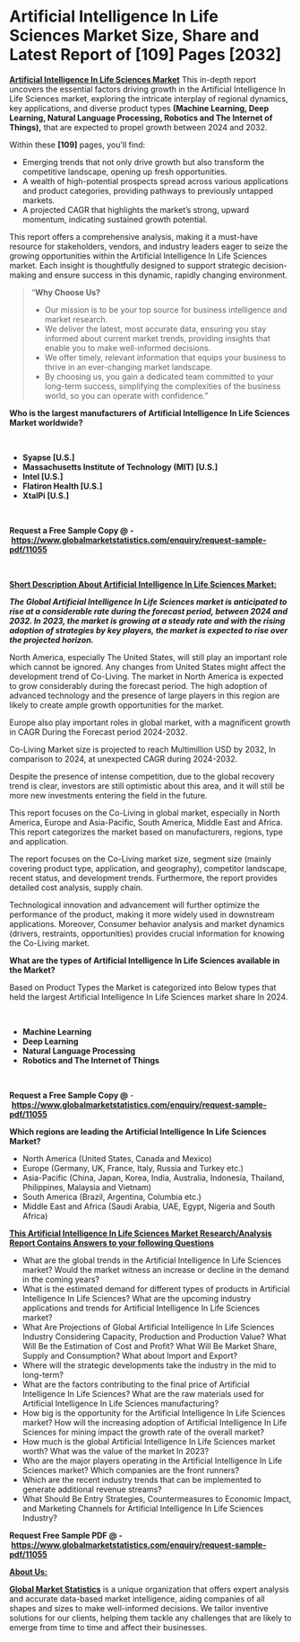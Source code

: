 <h1>Artificial Intelligence In Life Sciences Market Size, Share and Latest Report of [109] Pages [2032]</h1>
<p><a href="https://www.globalmarketstatistics.com/market-reports/artificial-intelligence-in-life-sciences-market-11055"><strong>Artificial Intelligence In Life Sciences Market</strong></a> This in-depth report uncovers the essential factors driving growth in the Artificial Intelligence In Life Sciences market, exploring the intricate interplay of regional dynamics, key applications, and diverse product types <strong>(Machine Learning, Deep Learning, Natural Language Processing, Robotics and The Internet of Things),</strong> that are expected to propel growth between 2024 and 2032.</p>
<p>Within these <strong>[109]</strong> pages, you'll find:</p>
<ul>
<li>Emerging trends that not only drive growth but also transform the competitive landscape, opening up fresh opportunities.</li>
<li>A wealth of high-potential prospects spread across various applications and product categories, providing pathways to previously untapped markets.</li>
<li>A projected CAGR that highlights the market&rsquo;s strong, upward momentum, indicating sustained growth potential.</li>
</ul>
<p>This report offers a comprehensive analysis, making it a must-have resource for stakeholders, vendors, and industry leaders eager to seize the growing opportunities within the Artificial Intelligence In Life Sciences market. Each insight is thoughtfully designed to support strategic decision-making and ensure success in this dynamic, rapidly changing environment.</p>
<blockquote class="">
<p>&ldquo;<strong>Why Choose Us? </strong></p>
<ul>
<li>Our mission is to be your top source for business intelligence and market research.</li>
<li>We deliver the latest, most accurate data, ensuring you stay informed about current market trends, providing insights that enable you to make well-informed decisions.</li>
<li>We offer timely, relevant information that equips your business to thrive in an ever-changing market landscape.</li>
<li>By choosing us, you gain a dedicated team committed to your long-term success, simplifying the complexities of the business world, so you can operate with confidence.&rdquo;</li>
</ul>
</blockquote>
<p><strong>Who is the largest manufacturers of Artificial Intelligence In Life Sciences Market worldwide?</strong></p>
<p>&nbsp;</p>
<ul>
<li><strong>Syapse [U.S.]</strong></li>
<li><strong>Massachusetts Institute of Technology (MIT) [U.S.]</strong></li>
<li><strong>Intel [U.S.]</strong></li>
<li><strong>Flatiron Health [U.S.]</strong></li>
<li><strong>XtalPi [U.S.]</strong></li>
</ul>
<p>&nbsp;</p>
<p><strong>Request a Free Sample Copy @ -&nbsp;</strong><a href="https://www.globalmarketstatistics.com/enquiry/request-sample-pdf/11055"><strong>https://www.globalmarketstatistics.com/enquiry/request-sample-pdf/11055</strong></a></p>
<p>&nbsp;</p>
<p><strong><u>Short Description About Artificial Intelligence In Life Sciences Market:</u></strong></p>
<p><strong><em>The Global Artificial Intelligence In Life Sciences market is anticipated to rise at a considerable rate during the forecast period, between 2024 and 2032. In 2023, the market is growing at a steady rate and with the rising adoption of strategies by key players, the market is expected to rise over the projected horizon.</em></strong></p>
<p>North America, especially The United States, will still play an important role which cannot be ignored. Any changes from United States might affect the development trend of Co-Living. The market in North America is expected to grow considerably during the forecast period. The high adoption of advanced technology and the presence of large players in this region are likely to create ample growth opportunities for the market.</p>
<p>Europe also play important roles in global market, with a magnificent growth in CAGR During the Forecast period 2024-2032.</p>
<p>Co-Living Market size is projected to reach Multimillion USD by 2032, In comparison to 2024, at unexpected CAGR during 2024-2032.</p>
<p>Despite the presence of intense competition, due to the global recovery trend is clear, investors are still optimistic about this area, and it will still be more new investments entering the field in the future.</p>
<p>This report focuses on the Co-Living in global market, especially in North America, Europe and Asia-Pacific, South America, Middle East and Africa. This report categorizes the market based on manufacturers, regions, type and application.</p>
<p>The report focuses on the Co-Living market size, segment size (mainly covering product type, application, and geography), competitor landscape, recent status, and development trends. Furthermore, the report provides detailed cost analysis, supply chain.</p>
<p>Technological innovation and advancement will further optimize the performance of the product, making it more widely used in downstream applications. Moreover, Consumer behavior analysis and market dynamics (drivers, restraints, opportunities) provides crucial information for knowing the Co-Living market.</p>
<p><strong>What are the types of Artificial Intelligence In Life Sciences available in the Market?</strong></p>
<p>Based on Product Types the Market is categorized into Below types that held the largest Artificial Intelligence In Life Sciences market share In 2024.</p>
<p>&nbsp;</p>
<ul>
<li><strong>Machine Learning</strong></li>
<li><strong>Deep Learning</strong></li>
<li><strong>Natural Language Processing</strong></li>
<li><strong>Robotics and The Internet of Things</strong></li>
</ul>
<p>&nbsp;</p>
<p><strong>Request a Free Sample Copy @</strong>&nbsp;-&nbsp;<a href="https://www.globalmarketstatistics.com/enquiry/request-sample-pdf/11055"><strong>https://www.globalmarketstatistics.com/enquiry/request-sample-pdf/11055</strong></a></p>
<p><strong>Which regions are leading the Artificial Intelligence In Life Sciences Market?</strong></p>
<ul>
<li>North America (United States, Canada and Mexico)</li>
<li>Europe (Germany, UK, France, Italy, Russia and Turkey etc.)</li>
<li>Asia-Pacific (China, Japan, Korea, India, Australia, Indonesia, Thailand, Philippines, Malaysia and Vietnam)</li>
<li>South America (Brazil, Argentina, Columbia etc.)</li>
<li>Middle East and Africa (Saudi Arabia, UAE, Egypt, Nigeria and South Africa)</li>
</ul>
<p><strong><u>This Artificial Intelligence In Life Sciences Market Research/Analysis Report Contains Answers to your following Questions</u></strong></p>
<ul>
<li>What are the global trends in the Artificial Intelligence In Life Sciences market? Would the market witness an increase or decline in the demand in the coming years?</li>
<li>What is the estimated demand for different types of products in Artificial Intelligence In Life Sciences? What are the upcoming industry applications and trends for Artificial Intelligence In Life Sciences market?</li>
<li>What Are Projections of Global Artificial Intelligence In Life Sciences Industry Considering Capacity, Production and Production Value? What Will Be the Estimation of Cost and Profit? What Will Be Market Share, Supply and Consumption? What about Import and Export?</li>
<li>Where will the strategic developments take the industry in the mid to long-term?</li>
<li>What are the factors contributing to the final price of Artificial Intelligence In Life Sciences? What are the raw materials used for Artificial Intelligence In Life Sciences manufacturing?</li>
<li>How big is the opportunity for the Artificial Intelligence In Life Sciences market? How will the increasing adoption of Artificial Intelligence In Life Sciences for mining impact the growth rate of the overall market?</li>
<li>How much is the global Artificial Intelligence In Life Sciences market worth? What was the value of the market In 2023?</li>
<li>Who are the major players operating in the Artificial Intelligence In Life Sciences market? Which companies are the front runners?</li>
<li>Which are the recent industry trends that can be implemented to generate additional revenue streams?</li>
<li>What Should Be Entry Strategies, Countermeasures to Economic Impact, and Marketing Channels for Artificial Intelligence In Life Sciences Industry?</li>
</ul>
<p><strong>Request Free Sample PDF @ -&nbsp;</strong><a href="https://www.globalmarketstatistics.com/enquiry/request-sample-pdf/11055"><strong>https://www.globalmarketstatistics.com/enquiry/request-sample-pdf/11055</strong></a></p>
<p><strong><u>About Us:</u></strong></p>
<p><a href="https://www.globalmarketstatistics.com/"><strong>Global Market Statistics</strong></a>&nbsp;is a unique organization that offers expert analysis and accurate data-based market intelligence, aiding companies of all shapes and sizes to make well-informed decisions. We tailor inventive solutions for our clients, helping them tackle any challenges that are likely to emerge from time to time and affect their businesses.</p>